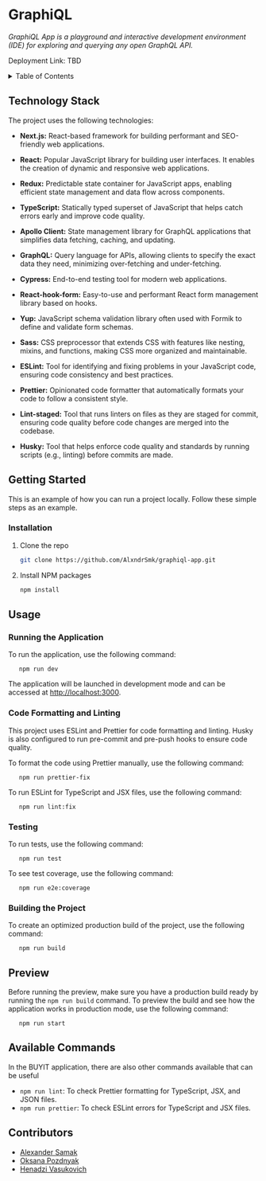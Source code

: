 # GraphiQL

<!-- DESCRIPTION -->

_GraphiQL App is a playground and interactive development environment (IDE) for exploring and querying any open GraphQL API._

Deployment Link: TBD

<!-- TABLE OF CONTENTS -->
<details>
  <summary>Table of Contents</summary>
  <ol>
    <li><a href="#technology-stack">Technology Stack</a></li>
    <li><a href="#getting-started">Getting Started</a></li>
    <li><a href="#usage">Usage</a></li>
    <li><a href="#contributors">Contributors</a></li>
  </ol>
</details>

<!-- TECHNOLOGY STACK -->

## Technology Stack

The project uses the following technologies:

- **Next.js:** React-based framework for building performant and SEO-friendly web applications.

- **React:** Popular JavaScript library for building user interfaces. It enables the creation of dynamic and responsive web applications.

- **Redux:** Predictable state container for JavaScript apps, enabling efficient state management and data flow across components.

- **TypeScript:** Statically typed superset of JavaScript that helps catch errors early and improve code quality.

- **Apollo Client:** State management library for GraphQL applications that simplifies data fetching, caching, and updating.

- **GraphQL:** Query language for APIs, allowing clients to specify the exact data they need, minimizing over-fetching and under-fetching.

- **Cypress:** End-to-end testing tool for modern web applications.

- **React-hook-form:** Easy-to-use and performant React form management library based on hooks.

- **Yup:** JavaScript schema validation library often used with Formik to define and validate form schemas.

- **Sass:** CSS preprocessor that extends CSS with features like nesting, mixins, and functions, making CSS more organized and maintainable.

- **ESLint:** Tool for identifying and fixing problems in your JavaScript code, ensuring code consistency and best practices.

- **Prettier:** Opinionated code formatter that automatically formats your code to follow a consistent style.

- **Lint-staged:** Tool that runs linters on files as they are staged for commit, ensuring code quality before code changes are merged into the codebase.

- **Husky:** Tool that helps enforce code quality and standards by running scripts (e.g., linting) before commits are made.

<!-- GETTING STARTED -->

## Getting Started

This is an example of how you can run a project locally. Follow these simple steps as an example.

### Installation

1. Clone the repo
   ```sh
   git clone https://github.com/AlxndrSmk/graphiql-app.git
   ```
2. Install NPM packages
   ```sh
   npm install
   ```

<!-- USAGE EXAMPLES -->

## Usage

### Running the Application

To run the application, use the following command:

```
   npm run dev
```

The application will be launched in development mode and can be accessed at [http://localhost:3000](http://localhost:3000).

### Code Formatting and Linting

This project uses ESLint and Prettier for code formatting and linting. Husky is also configured to run pre-commit and pre-push hooks to ensure code quality.

To format the code using Prettier manually, use the following command:

```
   npm run prettier-fix
```

To run ESLint for TypeScript and JSX files, use the following command:

```
   npm run lint:fix
```

### Testing

To run tests, use the following command:

```
   npm run test
```

To see test coverage, use the following command:

```
   npm run e2e:coverage
```

### Building the Project

To create an optimized production build of the project, use the following command:

```
   npm run build
```

## Preview

Before running the preview, make sure you have a production build ready by running the `npm run build` command.
To preview the build and see how the application works in production mode, use the following command:

```
   npm run start
```

## Available Commands

In the BUYIT application, there are also other commands available that can be useful

- `npm run lint`: To check Prettier formatting for TypeScript, JSX, and JSON files.
- `npm run prettier`: To check ESLint errors for TypeScript and JSX files.

<!-- CONTRIBUTORS -->

## Contributors

- [Alexander Samak](https://github.com/alxndrsmk)
- [Oksana Pozdnyak](https://github.com/pozdnyakoks)
- [Henadzi Vasukovich](https://github.com/BrBrov)
